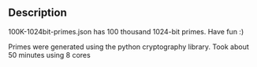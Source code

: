 ## Description

100K-1024bit-primes.json has 100 thousand 1024-bit primes. Have fun :)

Primes were generated using the python cryptography library. Took about 50 minutes using 8 cores
